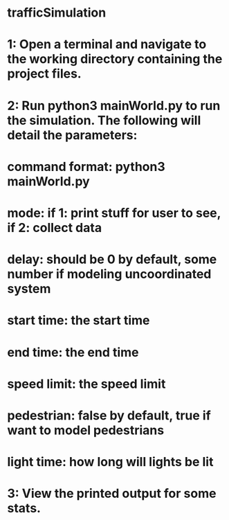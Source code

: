# trafficSimulation

# 1: Open a terminal and navigate to the working directory containing the project files.
# 2: Run python3 mainWorld.py to run the simulation. The following will detail the parameters:
# command format: python3 mainWorld.py <mode> <delay> <start time> <end time> <speed limit> <pedestrian> <light time>
  # mode: if 1: print stuff for user to see, if 2: collect data
  # delay: should be 0 by default, some number if modeling uncoordinated system
  # start time: the start time
  # end time: the end time
  # speed limit: the speed limit
  # pedestrian: false by default, true if want to model pedestrians
  # light time: how long will lights be lit
# 3: View the printed output for some stats. 
